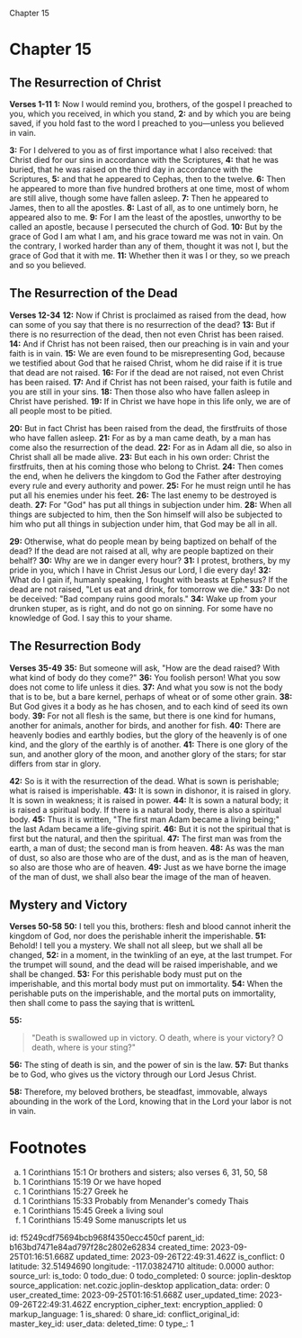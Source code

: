 Chapter 15

# Chapter 15
## The Resurrection of Christ
**Verses 1-11**
**1:** Now I would remind you, brothers, of the gospel I preached to you, which you received, in which you stand,
**2:** and by which you are being saved, if you hold fast to the word I preached to you—unless you believed in vain.

**3:** For I delvered to you as of first importance what I also received: that Christ died for our sins in accordance with the Scriptures,
**4:** that he was buried, that he was raised on the third day in accordance with the Scriptures,
**5:** and that he appeared to Cephas, then to the twelve.
**6:** Then he appeared to more than five hundred brothers at one time, most of whom are still alive, though some have fallen asleep.
**7:** Then he appeared to James, then to all the apostles.
**8:** Last of all, as to one untimely born, he appeared also to me.
**9:** For I am the least of the apostles, unworthy to be called an apostle, because I persecuted the church of God.
**10:** But by the grace of God I am what I am, and his grace toward me was not in vain. On the contrary, I worked harder than any of them, thought it was not I, but the grace of God that it with me.
**11:** Whether then it was I or they, so we preach and so you believed.

## The Resurrection of the Dead
**Verses 12-34**
**12:** Now if Christ is proclaimed as raised from the dead, how can some of you say that there is no resurrection of the dead?
**13:** But if there is no resurrection of the dead, then not even Christ has been raised.
**14:** And if Christ has not been raised, then our preaching is in vain and your faith is in vain.
**15:** We are even found to be misrepresenting God, because we testified about God that he raised Christ, whom he did raise if it is true that dead are not raised.
**16:** For if the dead are not raised, not even Christ has been raised.
**17:** And if Christ has not been raised, your faith is futile and you are still in your sins.
**18:** Then those also who have fallen asleep in Christ have perished.
**19:** If in Christ we have hope in this life only, we are of all people most to be pitied.

**20:** But in fact Christ has been raised from the dead, the firstfruits of those who have fallen asleep.
**21:** For as by a man came death, by a man has come also the resurrection of the dead.
**22:** For as in Adam all die, so also in Christ shall all be made alive.
**23:** But each in his own order: Christ the firstfruits, then at his coming those who belong to Christ.
**24:** Then comes the end, when he delivers the kingdom to God the Father after destroying every rule and every authority and power.
**25:** For he must reign until he has put all his enemies under his feet.
**26:** The last enemy to be destroyed is death.
**27:** For "God" has put all things in subjection under him.
**28:** When all things are subjected to him, then the Son himself will also be subjected to him who put all things in subjection under him, that God may be all in all.

**29:** Otherwise, what do people mean by being baptized on behalf of the dead? If the dead are not raised at all, why are people baptized on their behalf?
**30:** Why are we in danger every hour?
**31:** I protest, brothers, by my pride in you, which I have in Christ Jesus our Lord, I die every day!
**32:** What do I gain if, humanly speaking, I fought with beasts at Ephesus? If the dead are not raised, "Let us eat and drink, for tomorrow we die."
**33:** Do not be deceived: "Bad company ruins good morals."
**34:** Wake up from your drunken stuper, as is right, and do not go on sinning. For some have no knowledge of God. I say this to your shame.

## The Resurrection Body
**Verses 35-49**
**35:** But someone will ask, "How are the dead raised? With what kind of body do they come?"
**36:** You foolish person! What you sow does not come to life unless it dies.
**37:** And what you sow is not the body that is to be, but a bare kernel, perhaps of wheat or of some other grain.
**38:** But God gives it a body as he has chosen, and to each kind of seed its own body.
**39:** For not all flesh is the same, but there is one kind for humans, another for animals, another for birds, and another for fish.
**40:** There are heavenly bodies and earthly bodies, but the glory of the heavenly is of one kind, and the glory of the earthly is of another.
**41:** There is one glory of the sun, and another glory of the moon, and another glory of the stars; for star differs from star in glory.

**42:** So is it with the resurrection of the dead. What is sown is perishable; what is raised is imperishable.
**43:** It is sown in dishonor, it is raised in glory. It is sown in weakness; it is raised in power.
**44:** It is sown a natural body; it is raised a spiritual body. If there is a natural body, there is also a spiritual body.
**45:** Thus it is written, "The first man Adam became a living being;" the last Adam became a life-giving spirit.
**46:** But it is not the spiritual that is first but the natural, and then the spiritual.
**47:** The first man was from the earth, a man of dust; the second man is from heaven.
**48:** As was the man of dust, so also are those who are of the dust, and as is the man of heaven, so also are those who are of heaven.
**49:** Just as we have borne the image of the man of dust, we shall also bear the image of the man of heaven.

## Mystery and Victory
**Verses 50-58**
**50:** I tell you this, brothers: flesh and blood cannot inherit the kingdom of God, nor does the perishable inherit the imperishable.
**51:** Behold! I tell you a mystery. We shall not all sleep, but we shall all be changed,
**52:** in a moment, in the twinkling of an eye, at the last trumpet. For the trumpet will sound, and the dead will be raised imperishable, and we shall be changed.
**53:** For this perishable body must put on the imperishable, and this mortal body must put on immortality.
**54:** When the perishable puts on the imperishable, and the mortal puts on immortality, then shall come to pass the saying that is writtenL

**55:** 
> "Death is swallowed up in victory.
> O death, where is your victory?
> O death, where is your sting?"

**56:** The sting of death is sin, and the power of sin is the law.
**57:** But thanks be to God, who gives us the victory through our Lord Jesus Christ.

**58:** Therefore, my beloved brothers, be steadfast, immovable, always abounding in the work of the Lord, knowing that in the Lord your labor is not in vain.

# Footnotes
<ol type='a'>
	<li>1 Corinthians 15:1 Or brothers and sisters; also verses 6, 31, 50, 58</li>
	<li>1 Corinthians 15:19 Or we have hoped</li>
	<li>1 Corinthians 15:27 Greek he</li>
	<li>1 Corinthians 15:33 Probably from Menander&#x27;s comedy Thais</li>
	<li>1 Corinthians 15:45 Greek a living soul</li>
	<li>1 Corinthians 15:49 Some manuscripts let us</li>
</ol>


id: f5249cdf75694bcb968f4350ecc450cf
parent_id: b163bd7471e84ad797f28c2802e62834
created_time: 2023-09-25T01:16:51.668Z
updated_time: 2023-09-26T22:49:31.462Z
is_conflict: 0
latitude: 32.51494690
longitude: -117.03824710
altitude: 0.0000
author: 
source_url: 
is_todo: 0
todo_due: 0
todo_completed: 0
source: joplin-desktop
source_application: net.cozic.joplin-desktop
application_data: 
order: 0
user_created_time: 2023-09-25T01:16:51.668Z
user_updated_time: 2023-09-26T22:49:31.462Z
encryption_cipher_text: 
encryption_applied: 0
markup_language: 1
is_shared: 0
share_id: 
conflict_original_id: 
master_key_id: 
user_data: 
deleted_time: 0
type_: 1